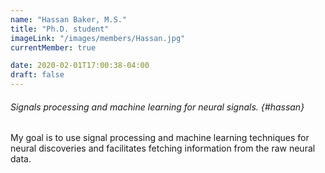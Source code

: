 ```yaml
---
name: "Hassan Baker, M.S."
title: "Ph.D. student"
imageLink: "/images/members/Hassan.jpg"
currentMember: true

date: 2020-02-01T17:00:38-04:00
draft: false
---
```


###### Signals processing and machine learning for neural signals. {#hassan}
My goal is to use signal processing and machine learning techniques for neural discoveries and facilitates fetching information from the raw neural data. 